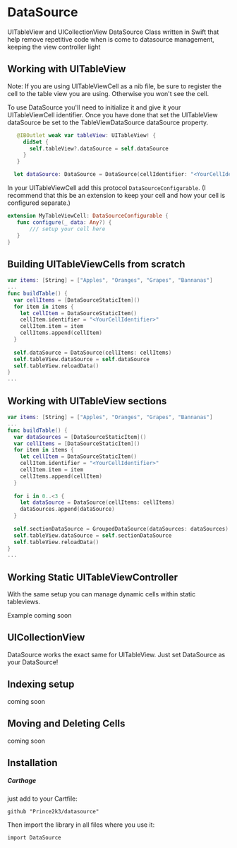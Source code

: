 # DataSource
UITableView and UICollectionView DataSource Class written in Swift that help remove repetitive code when is come to datasource management, keeping the view controller light

## Working with UITableView
Note: If you are using UITableViewCell as a nib file, be sure to register the cell to the table view you are using. Otherwise you won't see the cell.

To use DataSource you'll need to initialize it and give it your UITableViewCell identifier. Once you have done that set the UITableView dataSource be set to the TableViewDataSource dataSource property. 
```Swift
   @IBOutlet weak var tableView: UITableView! {
     didSet {
       self.tableView?.dataSource = self.dataSource
     }
   }

  let dataSource: DataSource = DataSource(cellIdentifier: "<YourCellIdentifier>")
```
In your UITableViewCell add this protocol `DataSourceConfigurable`. (I recommend that this be an extension to keep your cell and how your cell is configured separate.)
```Swift
extension MyTableViewCell: DataSourceConfigurable {
   func configure(_ data: Any?) {
       /// setup your cell here     
   }  
}
```

## Building UITableViewCells from scratch

```Swift
var items: [String] = ["Apples", "Oranges", "Grapes", "Bannanas"]
...
func buildTable() {
  var cellItems = [DataSourceStaticItem]()
  for item in items {
    let cellItem = DataSourceStaticItem()
    cellItem.identifier = "<YourCellIdentifier>"
    cellItem.item = item
    cellItems.append(cellItem)
  }
  
  self.dataSource = DataSource(cellItems: cellItems)
  self.tableView.dataSource = self.dataSource
  self.tableView.reloadData()
} 
...
```
## Working with UITableView sections
```Swift
var items: [String] = ["Apples", "Oranges", "Grapes", "Bannanas"]
...
func buildTable() {
  var dataSources = [DataSourceStaticItem]()
  var cellItems = [DataSourceStaticItem]()
  for item in items {
    let cellItem = DataSourceStaticItem()
    cellItem.identifier = "<YourCellIdentifier>"
    cellItem.item = item
    cellItems.append(cellItem)
  }
  
  for i in 0..<3 {
    let dataSource = DataSource(cellItems: cellItems)
    dataSources.append(dataSource)
  }
  
  self.sectionDataSource = GroupedDataSource(dataSources: dataSources)
  self.tableView.dataSource = self.sectionDataSource
  self.tableView.reloadData()
} 
...
```
## Working Static UITableViewController
With the same setup you can manage dynamic cells within static tableviews. 

Example coming soon

## UICollectionView
DataSource works the exact same for UITableView. Just set DataSource as your DataSource!

## Indexing setup
coming soon

## Moving and Deleting Cells
coming soon

## Installation

##### Carthage 
just add to your Cartfile:
```
github "Prince2k3/datasource"
```
Then import the library in all files where you use it:
```
import DataSource
```
